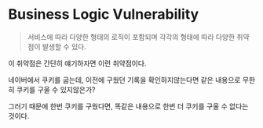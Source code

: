 # Business Logic Vulnerability

> 서비스에 따라 다양한 형태의 로직이 포함되며
> 각각의 형태에 따라 다양한 취약점이 발생할 수 있다.

이 취약점은 간단히 얘기하자면 이런 취약점이다.

네이버에서 쿠키를 굽는데, 이전에 구웠던 기록을 확인하지않는다면
같은 내용으로 무한히 쿠키를 구울 수 있지않은가?

그러기 때문에 한번 쿠키를 구웠다면,
똑같은 내용으로 한번 더 쿠키를 구울 수 없다는 것이다.
